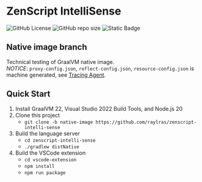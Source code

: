# ZenScript IntelliSense
![GitHub License](https://img.shields.io/github/license/raylras/zenscript-intelli-sense)
![GitHub repo size](https://img.shields.io/github/repo-size/raylras/zenscript-intelli-sense)
![Static Badge](https://img.shields.io/badge/demo-native_image-orange)

## Native image branch
Technical testing of GraalVM native image.  
_NOTICE_: `proxy-config.json`, `reflect-config.json`, `resource-config.json` is machine generated, see [Tracing Agent](https://www.graalvm.org/latest/reference-manual/native-image/metadata/AutomaticMetadataCollection/#tracing-agent).

## Quick Start

1. Install GraalVM 22, Visual Studio 2022 Build Tools, and Node.js 20
2. Clone this project
    - `git clone -b native-image https://github.com/raylras/zenscript-intelli-sense`
3. Build the language server
    - `cd zenscript-intelli-sense`
    - `./gradlew distNative`
4. Build the VSCode extension
    - `cd vscode-extension`
    - `npm install`
    - `npm run package`
